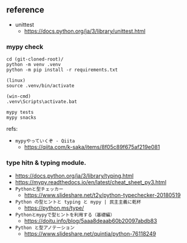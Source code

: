 ## reference

- unittest
  - https://docs.python.org/ja/3/library/unittest.html

### mypy check

```
cd (git-cloned-root)/
python -m venv .venv
python -m pip install -r requirements.txt

(linux)
source .venv/bin/activate

(win-cmd)
.venv\Scripts\activate.bat 

mypy tests
mypy snacks
```

refs:
- `mypyやっていくぞ - Qiita`
  - https://qiita.com/k-saka/items/8f05c89f675af219e081

### type hitn & typing module.

- https://docs.python.org/ja/3/library/typing.html
- https://mypy.readthedocs.io/en/latest/cheat_sheet_py3.html
- `Pythonと型チェッカー`
  - https://www.slideshare.net/t2y/python-typechecker-20180519
- `Python の型ヒントと typing と mypy | 民主主義に乾杯`
  - https://python.ms/type/
- `Pythonとmypyで型ヒントを利用する（基礎編）`
  - https://doitu.info/blog/5aaa8deaab60b20097abdb83
- `Python と型アノテーション`
  - https://www.slideshare.net/quintia/python-76118249

